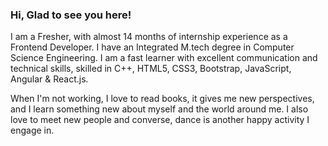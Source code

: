 ### Hi, Glad to see you here!

I am a Fresher, with almost 14 months of internship experience as a Frontend Developer. I have an Integrated M.tech degree in Computer Science Engineering. I am a fast learner with excellent communication and technical skills, skilled in C++, HTML5, CSS3, Bootstrap, JavaScript, Angular & React.js. 

When I'm not working, I love to read books, it gives me new perspectives, and I learn something new about myself and the world around me. I also love to meet new people and converse, dance is another happy activity I engage in.

<!--
**nitikad58/nitikad58** is a ✨ _special_ ✨ repository because its `README.md` (this file) appears on your GitHub profile.

Here are some ideas to get you started:

- 🔭 I’m currently working on ...
- 🌱 I’m currently learning ...
- 👯 I’m looking to collaborate on ...
- 🤔 I’m looking for help with ...
- 💬 Ask me about ...
- 📫 How to reach me: ...
- 😄 Pronouns: ...
- ⚡ Fun fact: ...
-->


